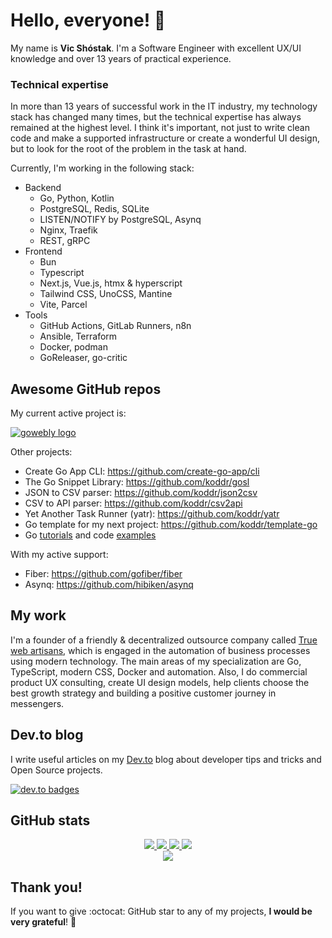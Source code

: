# Hello, everyone! 👋

My name is **Vic Shóstak**. I'm a Software Engineer with excellent UX/UI knowledge and over 13 years of practical experience.

### Technical expertise

In more than 13 years of successful work in the IT industry, my technology stack has changed many times, but the technical expertise has always remained at the highest level. I think it's important, not just to write clean code and make a supported infrastructure or create a wonderful UI design, but to look for the root of the problem in the task at hand.

Currently, I'm working in the following stack:

- Backend
  - Go, Python, Kotlin
  - PostgreSQL, Redis, SQLite
  - LISTEN/NOTIFY by PostgreSQL, Asynq
  - Nginx, Traefik
  - REST, gRPC
- Frontend
  - Bun
  - Typescript
  - Next.js, Vue.js, htmx & hyperscript
  - Tailwind CSS, UnoCSS, Mantine
  - Vite, Parcel
- Tools
  - GitHub Actions, GitLab Runners, n8n
  - Ansible, Terraform
  - Docker, podman
  - GoReleaser, go-critic

## Awesome GitHub repos

My current active project is:

[![gowebly logo][gowebly_img_url]][gowebly_url]

Other projects:

- Create Go App CLI: https://github.com/create-go-app/cli
- The Go Snippet Library: https://github.com/koddr/gosl
- JSON to CSV parser: https://github.com/koddr/json2csv
- CSV to API parser: https://github.com/koddr/csv2api
- Yet Another Task Runner (yatr): https://github.com/koddr/yatr
- Go template for my next project: https://github.com/koddr/template-go
- Go [tutorials][repo_tutorials] and code [examples][repo_examples]

With my active support:

- Fiber: https://github.com/gofiber/fiber
- Asynq: https://github.com/hibiken/asynq

## My work

I'm a founder of a friendly & decentralized outsource company called [True web artisans][truewebartisans_url], which is engaged in the automation of business processes using modern technology. The main areas of my specialization are Go, TypeScript, modern CSS, Docker and automation. Also, I do commercial product UX consulting, create UI design models, help clients choose the best growth strategy and building a positive customer journey in messengers.

## Dev.to blog

I write useful articles on my [Dev.to][devto_url] blog about developer tips and tricks and Open Source projects.

[![dev.to badges][devto_badgets_img]][devto_url]

## GitHub stats

<p align="center">
  <a href="https://github.com/koddr">
    <img src="http://github-profile-summary-cards.vercel.app/api/cards/profile-details?username=koddr&theme=transparent" />
  </a>
  <a href="https://github.com/koddr">
    <img src="https://github-readme-streak-stats.herokuapp.com/?user=koddr&hide_border=true&card_width=338&theme=transparent" />
  </a>
  <a href="https://github.com/koddr">
    <img src="http://github-profile-summary-cards.vercel.app/api/cards/stats?username=koddr&theme=transparent" />
  </a>
  <a href="https://github.com/koddr">
    <img src="https://github-readme-stats.vercel.app/api/top-langs/?username=koddr&langs_count=10&exclude_repo=&hide=c,makefile,html,css,sass,nix,nunjucks,tsql,dockerfile,shell&card_width=699&hide_border=true&theme=transparent" />
  </a>
  <br/>
  <a href="https://github.com/koddr">
    <img src="https://komarev.com/ghpvc/?username=koddr&color=blue&style=flat" />
  </a>
</p>

## Thank you!

If you want to give :octocat: GitHub star to any of my projects, **I would be very grateful**! 🥰

<!-- Dev.to links -->

[devto_url]: https://dev.to/koddr
[devto_badgets_img]: https://user-images.githubusercontent.com/11155743/212004860-cbd54440-1707-4c38-859b-c3acd8eaac79.png

<!-- Repository links -->

[repo_tutorials]: https://github.com/koddr?tab=repositories&q=tutorial&type=public&language=go&sort=name
[repo_examples]: https://github.com/koddr?tab=repositories&q=example&type=public&language=go&sort=name

<!-- README links -->

[truewebartisans_url]: https://github.com/truewebartisans
[gowebly_url]: https://github.com/gowebly/gowebly
[gowebly_img_url]: https://user-images.githubusercontent.com/11155743/271663181-55c80da2-30c6-45e7-a813-1ddc42764480.png
